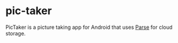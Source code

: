 pic-taker
=========

PicTaker is a picture taking app for Android that uses [Parse](https://parse.com) for cloud storage.
